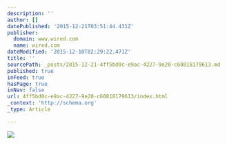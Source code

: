 ```yaml
---
description: ''
author: []
datePublished: '2015-12-21T03:51:44.431Z'
publisher:
  domain: www.wired.com
  name: wired.com
dateModified: '2015-12-10T02:29:22.471Z'
title: ''
sourcePath: _posts/2015-12-21-4ff5bd0c-e9ac-4227-9e20-c60818179613.md
published: true
inFeed: true
hasPage: true
inNav: false
url: 4ff5bd0c-e9ac-4227-9e20-c60818179613/index.html
_context: 'http://schema.org'
_type: Article

---
```

![](http://www.wired.com/wp-content/uploads/2015/11/StarTrekFEATURE-582x388.jpg)